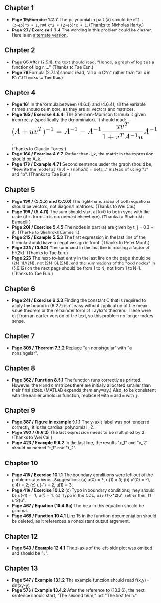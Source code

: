 ## Chapter 1
* **Page 19/Exercise 1.2.7.** The polynomial in part (a) should be `x^2 - (2+ep)*x + 1`, not `x^2 + (2+ep)*x + 1`. (Thanks to Nicholas Harty.)
* **Page 27 / Exercise 1.3.4** The wording in this problem could be clearer. Here is an [alternate version](alt134.pdf).

## Chapter 2
* **Page 65** After (2.5.1), the text should read, "Hence, a graph of log t as a function of log n...." (Thanks to Tae Eun.)
* **Page 78** Fornula (2.7.1a) should read, "all x in C^n" rather than "all x in R^n".(Thanks to Tae Eun.)

## Chapter 4
* **Page 161** In the formula between (4.6.3) and (4.6.4), all the variable names should be in bold, as they are all vectors and matrices.
* **Page 165 / Exercise 4.6.4.** The Sherman-Morrison formula is given incorrectly (specifically, the denominator). It should read:  
![formula](Sherman-Morrison.svg).  
(Thanks to Claudio Torres.)
* **Page 166 / Exercise 4.6.7.** Rather than J_k, the matrix in the expression should be A_k.
* **Page 179 / Example 4.7.1** Second sentence under the graph should be, "Rewrite the model as (1/v) = (alpha/x) + beta..." instead of using "a" and "b". (Thanks to Tae Eun.)

## Chapter 5
* **Page 190 / (5.3.5) and (5.3.6)** The right-hand sides of both equations should be vectors, not diagonal matrices. (Thanks to Wei Cai.) 
* **Page 199 / (5.4.11)** The sum should start at k=0 to be in sync with the code (this formula is not needed elsewhere). (Thanks to Shahrokh Esmaeili.)
* **Page 201 / Exercise 5.4.5** The nodes in part (a) are given by t_j = 0.3 + jh. (Thanks to Shahrokh Esmaeili.)
* **Page 215 / Example 5.5.3** The first expression in the last line of the formula should have a negative sign in front. (Thanks to Peter Monk.)
* **Page 223 / (5.6.5)** The summand in the last line is missing a factor of h^(2k). (Thanks to Tae Eun.)
* **Page 226** The next-to-last entry in the last line on the page should be (2N-1)/(2N), not (2N-3)/(2N), and the summations of the "odd nodes" in (5.6.12) on the next page should be from 1 to N, not from 1 to N-1. (Thanks to Tae Eun.)

## Chapter 6
* **Page 241 / Exercise 6.2.3** Finding the constant C that is required to apply the bound in (6.2.7) isn't easy without application of the mean value theorem or the remainder form of Taylor's theorem. These were cut from an earlier version of the text, so this problem no longer makes sense. 

## Chapter 7
* **Page 305 / Theorem 7.2.2** Replace "an nonsingular" with "a nonsingular".

## Chapter 8
* **Page 362 / Function 8.5.1** The function runs correctly as printed. However, the `H` and `Q` matrices there are initially allocated smaller than their final sizes. (MATLAB expands them anyway.) Also, to be consistent with the earlier arnoldi.m function, replace `M` with `m` and `m` with `j`. 

## Chapter 9
* **Page 387 / Figure in example 9.1.1** The y-axis label was not rendered correctly; it is the cardinal polynomial l_2.
* **Page 390 / (9.6.2)** The last expression needs to be multiplied by 2. (Thanks to Wei Cai.) 
* **Page 423 / Example 9.6.2** In the last line, the results "x_1" and "x_2" should be named "t_1" and "t_2". 

## Chapter 10
* **Page 415 / Exercise 10.1.1** The boundary conditions were left out of the problem statements. Suggestions: (a) u(0) = 2, u(1) = 3; (b) u'(0) = -1, u(4) = 2; (c) u(-1) = 2, u(1) = 3.
* **Page 416 / Exercise 10.1.2** (c) Typo in boundary conditions; they should be u(-1) = -1, u(1) = 1. (d) Typo in the ODE, use (1-x^2)u'' rather than (1-u^2)u''. 
* **Page 467 / Equation (10.4.6a)** The beta in this equation should be gamma. 
* **Page 468 / Function 10.4.1** Line 15 in the function documentation should be deleted, as it references a nonexistent output argument. 

## Chapter 12 
* **Page 540 / Example 12.4.1** The z-axis of the left-side plot was omitted and should be "u". 

## Chapter 13
* **Page 547 / Example 13.1.2** The example function should read f(x,y) = sin(xy-y).
* **Page 573 / Example 13.4.2** After the reference to (13.3.6), the next sentence should start, "The second term," not "The first term." 

